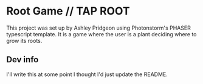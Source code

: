 # Root Game // TAP ROOT

This project was set up by Ashley Pridgeon using Photonstorm's PHASER typescript template. It is a game where the user is a plant deciding where to grow its roots.

## Dev info
I'll write this at some point I thought I'd just update the README.
